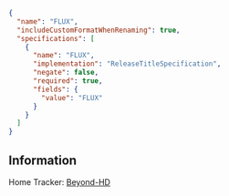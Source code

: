```JSON
{
  "name": "FLUX",
  "includeCustomFormatWhenRenaming": true,
  "specifications": [
    {
      "name": "FLUX",
      "implementation": "ReleaseTitleSpecification",
      "negate": false,
      "required": true,
      "fields": {
        "value": "FLUX"
      }
    }
  ]
}
```

## Information

Home Tracker: [Beyond-HD](https://beyond-hd.me/torrents?flux=1)



